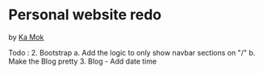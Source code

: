 # Personal website redo

by [Ka Mok](http://heykamok.com)

Todo :
 2. Bootstrap
 	a. Add the logic to only show navbar sections on "/"
 	b. Make the Blog pretty
 3. Blog - Add date time

